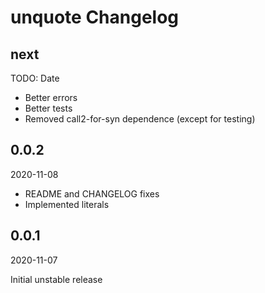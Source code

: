# unquote Changelog

<!-- markdownlint-disable no-trailing-punctuation -->

## next

TODO: Date

* Better errors
* Better tests
* Removed call2-for-syn dependence (except for testing)

## 0.0.2

2020-11-08

* README and CHANGELOG fixes
* Implemented literals

## 0.0.1

2020-11-07

Initial unstable release
